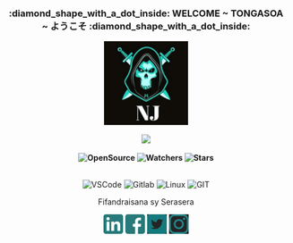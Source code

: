 <div class="rounded-2 mb-2" align="center">
    <h3 align="center">:diamond_shape_with_a_dot_inside: WELCOME ~ TONGASOA ~ ようこそ :diamond_shape_with_a_dot_inside:</h3>
    <img height=150 width=150 src="https://github.com/Natjay0230/Natjay0230/blob/main/img/jab.jpg">
</div>

<p align=center>
  <img src='https://readme-typing-svg.herokuapp.com/?font=cascadia&color=%23059AA9&size=20&duration=6000&center=true&vCenter=true&lines=J%C3%A9r%C3%A9mie+ANDRI%27S+as+Natjay0230+or+JABS'>
<p>

<p align=center>  <strong>
  <img alt='OpenSource' src='https://img.shields.io/badge/OPEN%20-SOURCE-blue?color=047884&style=for-the-badge&logo=Open%20Source%20Initiative&logoColor=%23ffffff'>
  <img alt='Watchers' src='https://img.shields.io/github/watchers/Natjay0230/Natjay0230?color=047884&label=PROFIL%20VIEW&logo=Steelseries&logoColor=%23ffffff&style=for-the-badge'/>
  <img alt='Stars' src='https://img.shields.io/github/stars/Natjay0230?color=047884&label=KINTANA&logo=Apache%20Spark&logoColor=%23ffffff&style=for-the-badge'/>
</strong> 
</br>
</br>
  
<p>
<!--
<div>
  <p align="center">
    <img src="https://github-readme-streak-stats.herokuapp.com?user=rootkit7628&theme=leafy&date_format=j%20M%5B%20Y%5D&ring=047884&sideNums=06ACBD&dates=06ACBD&currStreakNum=08E8FF&currStreakLabel=08E8FF&background=ffffff00&hide_border=true" alt="GitHub Stats" /> <br/><br/>
  </p>
</div>
-->



<p align='center'>
  <img alt='VSCode' src='https://img.shields.io/badge/VSCode-007ACC?style=for-the-badge&logo=Visual%20Studio%20Code&logoColor=white'/>
  <img alt='Gitlab' src='https://img.shields.io/badge/Gitlab-3776AB?style=for-the-badge&logo=gitlab&logoColor=white'/>
  <img alt='Linux' src='https://img.shields.io/badge/Linux-3776AB?style=for-the-badge&logo=linux&logoColor=white'/>
  <img alt='GIT' src='https://img.shields.io/badge/Git-%23F05033.svg?style=for-the-badge&logo=git&logoColor=white'/>
  
  
  
  <br/>

</div>

<p align=center>
  Fifandraisana sy Serasera
</p>


<p align=center>
  <a href="https://www.linkedin.com/in/j%C3%A9r%C3%A9mie-andrianaivo-146108210/"><img height=35 width=35 src="https://github.com/Natjay0230/Natjay0230/blob/main/img/in.png"></a>
  <a href="https://www.facebook.com/jeremie.andri/"><img height=35 width=35 src="https://github.com/Natjay0230/Natjay0230/blob/main/img/facebook.png"></a>
  <a href="https://twitter.com/AndriaJeremie/"><img height=35 width=35 src="https://github.com/Natjay0230/Natjay0230/blob/main/img/twitter.png"></a>
  <a href="https://www.instagram.com/jeremie_yukii/?hl=fr/"><img height=35 width=35 src="https://github.com/Natjay0230/Natjay0230/blob/main/img/insta.png"></a>
  
</p>
